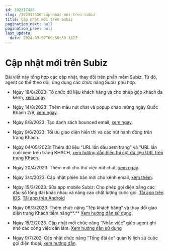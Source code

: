 ```yaml
---
id: 392317426
slug: /392317426-cap-nhat-moi-tren-subiz
title: Cập nhật mới trên Subiz
pagination_next: null
pagination_prev: null
last_update:
  date: 2024-03-07T09:50:59.162Z
---
```


# Cập nhật mới trên Subiz




Bài viết này tổng hợp các cập nhật, thay đổi trên phần mềm Subiz. Từ đó, agent có thể theo dõi, ứng dụng các chức năng Subiz phù hợp.



- Ngày 18/8/2023: Tổ chức dữ liệu khách hàng và cho phép gộp khách đa kênh, [xem ngay](https://subiz.com.vn/docs/1600303319-gop-khach-hang).
- Ngày 14/8/2023: Thêm mẫu nút chat và popup chào mừng ngày Quốc Khánh 2/9, [xem ngay](https://subiz.com.vn/blog/nut-chat-2-9-2023.html).
- Ngày 8/8/2023: Tạo danh sách bounced email, [xem ngay](https://app.subiz.com.vn/settings/blacklist-ips/bounced-email).
- Ngày 9/6/2023: Tối ưu giao diện hiển thị và các nút hành động trên trang Khách.

- Ngày 04/05/2023: Thêm dữ liệu “URL lần đầu xem trang” và “URL lần cuối xem trên trang KHÁCH, [xem hướng dẫn hiển thị cột dữ liệu URL trên trang Khách](https://subiz.com.vn/docs/1221805713-khach-tiem-nang#xem-th%C3%AAm-c%E1%BB%99t-th%C3%B4ng-tin-kh%C3%A1ch).

- Ngày 20/4/2023: Thêm mới cho thư viện nút chat, [xem ngay](https://subiz.com.vn/docs/1583390769-ket-noi-website#b%C6%B0%E1%BB%9Bc-1-thay-%C4%91%E1%BB%95i-n%C3%BAt-chat).



- Ngày 3/4/2023. Cập nhật phiên bản mới cho kênh email, [xem thêm](https://subiz.com.vn/docs/1245788391-ket-noi-email).



- Ngày 15/3/2023. Sửa app mobile Subiz: Cho phép gọi điện bằng các đầu số tổng đài khác nhau và nâng cao chất lượng cuộc gọi. [Tải app trên IOS](https://apps.apple.com/vn/app/subiz/id1414797772). [Tải app trên Android](https://play.google.com/store/apps/details?id=com.subiz.mobile4)



- Ngày 08/3/2023. Thêm chức năng “Tệp khách hàng” và thay đổi giao diện trang Khách tiềm năng**.** [Xem hướng dẫn sử dụng](https://subiz.com.vn/docs/1221805713-khach-tiem-nang)



- Ngày 15/2/2023. Cập nhật mới chức năng “Nhắc việc” giúp agent ghi nhớ các công việc cần làm. [Xem hướng dẫn sử dụng](https://subiz.com.vn/docs/2039731542-nhac-viec-can-lam)
- Ngày 9/7/202: Cập nhật chức năng “Tổng đài ảo” quản lý lịch sử cuộc gọi điện thoại, [xem hướng dẫn](https://subiz.com.vn/docs/456469809-ket-noi-tong-dai).